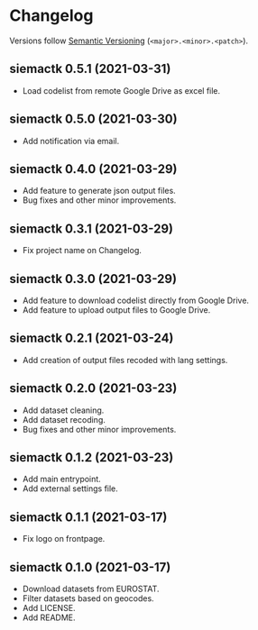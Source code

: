 # Changelog

Versions follow [Semantic Versioning](https://semver.org/) (`<major>.<minor>.<patch>`).

## siemactk 0.5.1 (2021-03-31)

- Load codelist from remote Google Drive as excel file.

## siemactk 0.5.0 (2021-03-30)

- Add notification via email.

## siemactk 0.4.0 (2021-03-29)

- Add feature to generate json output files.
- Bug fixes and other minor improvements.

## siemactk 0.3.1 (2021-03-29)

- Fix project name on Changelog.

## siemactk 0.3.0 (2021-03-29)

- Add feature to download codelist directly from Google Drive.
- Add feature to upload output files to Google Drive.

## siemactk 0.2.1 (2021-03-24)

- Add creation of output files recoded with lang settings.

## siemactk 0.2.0 (2021-03-23)

- Add dataset cleaning.
- Add dataset recoding.
- Bug fixes and other minor improvements.

## siemactk 0.1.2 (2021-03-23)

- Add main entrypoint.
- Add external settings file.

## siemactk 0.1.1 (2021-03-17)

- Fix logo on frontpage.

## siemactk 0.1.0 (2021-03-17)

- Download datasets from EUROSTAT.
- Filter datasets based on geocodes.
- Add LICENSE.
- Add README.

